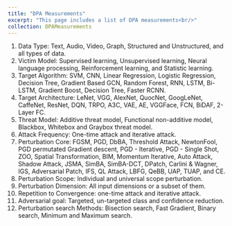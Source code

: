 ```yaml
---
title: "DPA Measurements"
excerpt: "This page includes a list of DPA measurements<br/>"
collection: DPAMeasurements
---
```


1) Data Type: Text, Audio, Video, Graph, Structured and Unstructured, and all types of data.
2) Victim Model: Supervised learning, Unsupervised learning, Neural language processing, Reinforcement learning, and Statistic learning.
3) Target Algorithm: SVM, CNN, Linear Regression, Logistic Regression, Decision Tree, Gradient Based GCN, Random Forest, RNN, LSTM, Bi-LSTM, Gradient Boost, Decision Tree, Faster RCNN.
4) Target Architecture: LeNet, VGG, AlexNet, QuocNet, GoogLeNet, CaffeNet, ResNet, DQN, TRPO, A3C, VAE, AE, VGGFace, FCN, BiDAF, 2-Layer FC.
5) Threat Model: Additive threat model, Functional non-additive model, Blackbox, Whitebox and Graybox threat model.
6) Attack Frequency: One-time attack and iterative attack.
7) Perturbation Core: FGSM, PGD, DbBA, Threshold Attack, NewtonFool, PGD permutated Gradient descent, PGD - Iterative, PGD - Single Shot, ZOO, Spatial Transformation, BIM, Momentum Iterative, Auto Attack, Shadow Attack, JSMA, SimBA, SimBA-DCT, DPatch, Carlini & Wagner, IGS, Adversarial Patch, IFS, QL Attack, LBFG, QeBB, UAP, TUAP, and CE.
8) Perturbation Scope: Individual and universal scope perturbation.
9) Perturbation Dimension: All input dimensions or a subset of them.
10) Repetition to Convergence: one-time attack and iterative attack.
11) Adversarial goal: Targeted, un-targeted class and confidence reduction.
12) Perturbation search Methods: Bisection search, Fast Gradient, Binary search, Minimum and Maximum search.